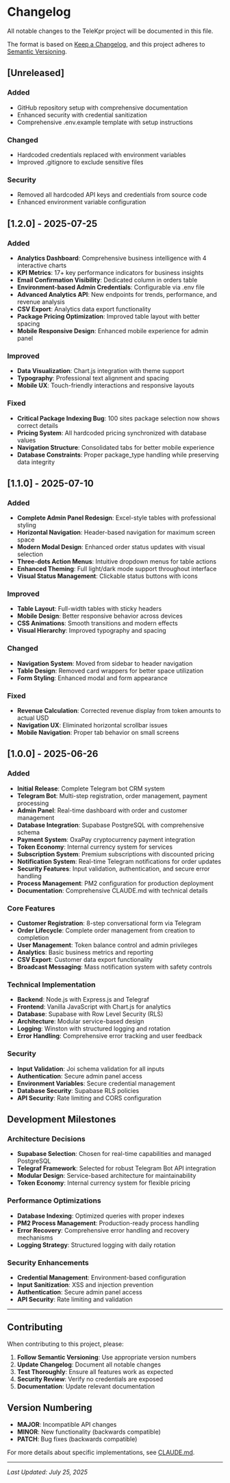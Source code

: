 # Changelog

All notable changes to the TeleKpr project will be documented in this file.

The format is based on [Keep a Changelog](https://keepachangelog.com/en/1.0.0/),
and this project adheres to [Semantic Versioning](https://semver.org/spec/v2.0.0.html).

## [Unreleased]

### Added
- GitHub repository setup with comprehensive documentation
- Enhanced security with credential sanitization
- Comprehensive .env.example template with setup instructions

### Changed
- Hardcoded credentials replaced with environment variables
- Improved .gitignore to exclude sensitive files

### Security
- Removed all hardcoded API keys and credentials from source code
- Enhanced environment variable configuration

## [1.2.0] - 2025-07-25

### Added
- **Analytics Dashboard**: Comprehensive business intelligence with 4 interactive charts
- **KPI Metrics**: 17+ key performance indicators for business insights
- **Email Confirmation Visibility**: Dedicated column in orders table
- **Environment-based Admin Credentials**: Configurable via .env file
- **Advanced Analytics API**: New endpoints for trends, performance, and revenue analysis
- **CSV Export**: Analytics data export functionality
- **Package Pricing Optimization**: Improved table layout with better spacing
- **Mobile Responsive Design**: Enhanced mobile experience for admin panel

### Improved
- **Data Visualization**: Chart.js integration with theme support
- **Typography**: Professional text alignment and spacing
- **Mobile UX**: Touch-friendly interactions and responsive layouts

### Fixed
- **Critical Package Indexing Bug**: 100 sites package selection now shows correct details
- **Pricing System**: All hardcoded pricing synchronized with database values
- **Navigation Structure**: Consolidated tabs for better mobile experience
- **Database Constraints**: Proper package_type handling while preserving data integrity

## [1.1.0] - 2025-07-10

### Added
- **Complete Admin Panel Redesign**: Excel-style tables with professional styling
- **Horizontal Navigation**: Header-based navigation for maximum screen space
- **Modern Modal Design**: Enhanced order status updates with visual selection
- **Three-dots Action Menus**: Intuitive dropdown menus for table actions
- **Enhanced Theming**: Full light/dark mode support throughout interface
- **Visual Status Management**: Clickable status buttons with icons

### Improved
- **Table Layout**: Full-width tables with sticky headers
- **Mobile Design**: Better responsive behavior across devices
- **CSS Animations**: Smooth transitions and modern effects
- **Visual Hierarchy**: Improved typography and spacing

### Changed
- **Navigation System**: Moved from sidebar to header navigation
- **Table Design**: Removed card wrappers for better space utilization
- **Form Styling**: Enhanced modal and form appearance

### Fixed
- **Revenue Calculation**: Corrected revenue display from token amounts to actual USD
- **Navigation UX**: Eliminated horizontal scrollbar issues
- **Mobile Navigation**: Proper tab behavior on small screens

## [1.0.0] - 2025-06-26

### Added
- **Initial Release**: Complete Telegram bot CRM system
- **Telegram Bot**: Multi-step registration, order management, payment processing
- **Admin Panel**: Real-time dashboard with order and customer management
- **Database Integration**: Supabase PostgreSQL with comprehensive schema
- **Payment System**: OxaPay cryptocurrency payment integration
- **Token Economy**: Internal currency system for services
- **Subscription System**: Premium subscriptions with discounted pricing
- **Notification System**: Real-time Telegram notifications for order updates
- **Security Features**: Input validation, authentication, and secure error handling
- **Process Management**: PM2 configuration for production deployment
- **Documentation**: Comprehensive CLAUDE.md with technical details

### Core Features
- **Customer Registration**: 8-step conversational form via Telegram
- **Order Lifecycle**: Complete order management from creation to completion
- **User Management**: Token balance control and admin privileges
- **Analytics**: Basic business metrics and reporting
- **CSV Export**: Customer data export functionality
- **Broadcast Messaging**: Mass notification system with safety controls

### Technical Implementation
- **Backend**: Node.js with Express.js and Telegraf
- **Frontend**: Vanilla JavaScript with Chart.js for analytics
- **Database**: Supabase with Row Level Security (RLS)
- **Architecture**: Modular service-based design
- **Logging**: Winston with structured logging and rotation
- **Error Handling**: Comprehensive error tracking and user feedback

### Security
- **Input Validation**: Joi schema validation for all inputs
- **Authentication**: Secure admin panel access
- **Environment Variables**: Secure credential management
- **Database Security**: Supabase RLS policies
- **API Security**: Rate limiting and CORS configuration

## Development Milestones

### Architecture Decisions
- **Supabase Selection**: Chosen for real-time capabilities and managed PostgreSQL
- **Telegraf Framework**: Selected for robust Telegram Bot API integration
- **Modular Design**: Service-based architecture for maintainability
- **Token Economy**: Internal currency system for flexible pricing

### Performance Optimizations
- **Database Indexing**: Optimized queries with proper indexes
- **PM2 Process Management**: Production-ready process handling
- **Error Recovery**: Comprehensive error handling and recovery mechanisms
- **Logging Strategy**: Structured logging with daily rotation

### Security Enhancements
- **Credential Management**: Environment-based configuration
- **Input Sanitization**: XSS and injection prevention
- **Authentication**: Secure admin panel access
- **API Security**: Rate limiting and validation

---

## Contributing

When contributing to this project, please:

1. **Follow Semantic Versioning**: Use appropriate version numbers
2. **Update Changelog**: Document all notable changes
3. **Test Thoroughly**: Ensure all features work as expected
4. **Security Review**: Verify no credentials are exposed
5. **Documentation**: Update relevant documentation

## Version Numbering

- **MAJOR**: Incompatible API changes
- **MINOR**: New functionality (backwards compatible)
- **PATCH**: Bug fixes (backwards compatible)

For more details about specific implementations, see [CLAUDE.md](CLAUDE.md).

---

*Last Updated: July 25, 2025*